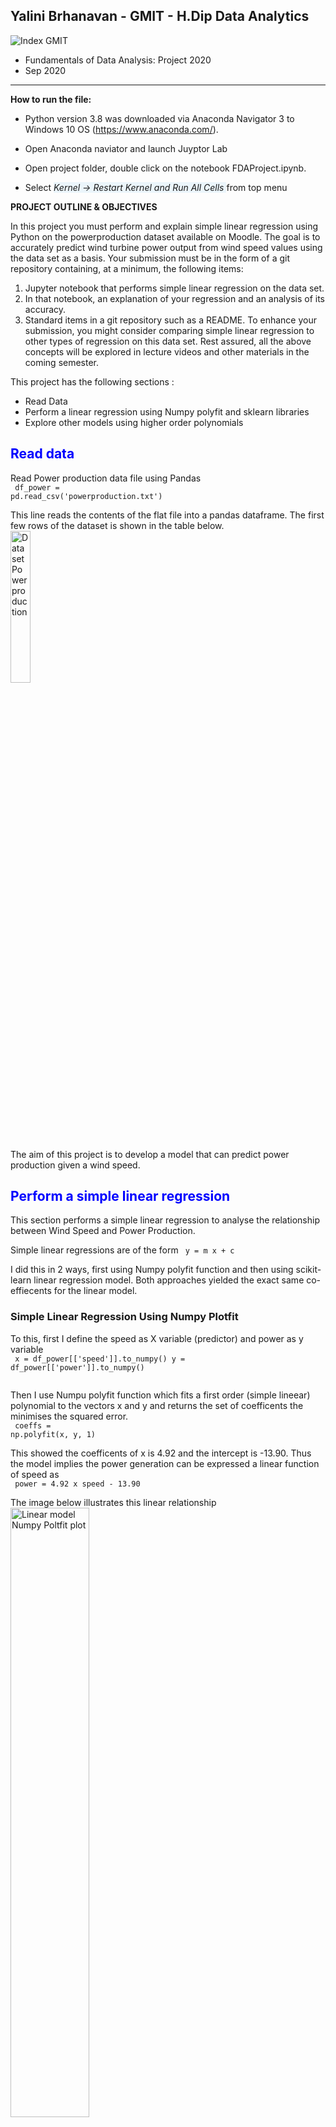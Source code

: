 ## **Yalini Brhanavan - GMIT - H.Dip Data Analytics**

<img src="https://image.ibb.co/gw4Gen/Index_GMIT.png" alt="Index GMIT" border="0" />

* Fundamentals of Data Analysis: Project 2020
* Sep 2020

---

**How to run the file:**
*  Python version 3.8 was downloaded via Anaconda Navigator 3 to Windows 10 OS (https://www.anaconda.com/).

*  Open Anaconda naviator and launch Juyptor Lab

* Open project folder, double click on the notebook FDAProject.ipynb. 

* Select <span style="background-color:#EBF5FB">*Kernel -> Restart Kernel and Run All Cells* </span> from top menu


**PROJECT OUTLINE & OBJECTIVES**

In this project you must perform and explain simple linear regression using Python
on the powerproduction dataset available on Moodle. The goal is to accurately predict
wind turbine power output from wind speed values using the data set as a basis.
Your submission must be in the form of a git repository containing, at a minimum, the
following items:
1. Jupyter notebook that performs simple linear regression on the data set.
2. In that notebook, an explanation of your regression and an analysis of its accuracy.
3. Standard items in a git repository such as a README.
To enhance your submission, you might consider comparing simple linear regression to
other types of regression on this data set. Rest assured, all the above concepts will be
explored in lecture videos and other materials in the coming semester.


This project has the following sections :
- Read Data 
- Perform a linear regression using Numpy polyfit and sklearn libraries
- Explore other models using higher order polynomials


## <span style="color:blue"> Read data </span> 
Read Power production data file using Pandas </br>
<code>  df_power = pd.read_csv('powerproduction.txt') </code> <br/>

This line reads the contents of the flat file into a pandas dataframe. The first few rows of the dataset is shown in the table below. <br/>
<img src="dataframe-head.PNG" alt="Dataset Power production" width="25%" height="25%" ><br/> 

The aim of this project is to develop a model that can predict power production given a wind speed. 

## <span style="color:blue"> Perform a simple linear regression</span>

This section performs a simple linear regression to analyse the relationship between Wind Speed and Power Production. <br/>

Simple linear regressions are of the form  <code> y = m x + c </code>

I did this in 2 ways, first using Numpy polyfit function and then using scikit-learn linear regression model.  Both approaches yielded the exact same co-effiecents for the linear model. 

### Simple Linear Regression Using Numpy Plotfit
To this, first I define the speed as X variable (predictor) and power as y variable <br/>
<code>
x = df_power[['speed']].to_numpy() 
y = df_power[['power']].to_numpy() <br/> </code>

Then I use Numpu polyfit function which fits a first order (simple lineear) polynomial to the vectors x and y and returns the set of coefficents the minimises the squared error. <br/>
<code> coeffs = np.polyfit(x, y, 1) </code>

This showed the coefficents of x is 4.92 and the intercept is -13.90. Thus the model implies the power generation can be expressed a linear function of speed as <br/>
<code> power = 4.92 x speed - 13.90 </code>

The image below illustrates this linear relationship <br/>
<img src="Linear model Numpy Poltfit.png" alt="Linear model Numpy Poltfit plot" width="50%"><br/> 

#### Simple Linear Regression Using Scikit Learn
An alternate approach would be to use the popular scikit learn machine leanring library in python. Linear Regression is part of of the family of linear models in sklearn. 

Linear model in scikit learn fits a a linear model to minimize the residual sum of squares between the observed targets (y) in the dataset, and the targets predicted by the linear approximation (x)

To this, first I imported <code> LinearRegression </code> and from sklearn.linear_model. Then I created an instance of the LinearRegression. <br/>
<code> model = LinearRegression() </code>

Then I trained the model using x (speed) and y (power) values. <br/>
<code> model.fit(x,y) </code> 

The model coefficent indicated coefficent of x. <br/>
<code> model.coef_ </code> which was 4.92

The model intercept gave the constant <br/>
<code> model.intercept_</code> which was -13.90

Therefore the linear relationship found between power and speed using sklearn was given by the formula <br/>
<code> power = 4.92 x speed - 13.90 </code>

This was the exact same relationship found using Numpy ployfit function. This is not surprising since both functions the coefficents of the linear model by minimising the residual sum of squares. <br/>

The <code> model.score(x,y) </code> showed the R-square of the model is 0.73 which is reasonably high R-square value. However Linear Regression assumes a linear relationhip between the target (y) and predictor (x) variable. The chart clearly shows this holds true only for Speed values between roughly 7 and 21. <br/>

For example, using the formula for linear regression implies when the speed is Zero power production is -13.90. This is clearly wrong since power production is bound 0 (min value). <br/>
<img src="Linear Model Scikit Learn.png" alt="Linear Model Scikit Learn plot" width="50%"><br/>  

To illustrate the non-linear relationhip between speed and power, I plotted the actual power production against the predicted power production values. This scattor plot clearly demonstrated the model prediction is not reliable for predicted pwoer values less than 20 or predicted power values more than 90. This is because the linear relationship speed and power breaksdown when the speed is less than 7 or speed is over 21.<br/>
<img src="Linear Model_predicted vs Actual values.png" alt="Linear Model Scikit Learn plot" width="50%"><br/>

Because the linear model is not a great fit , next I tried fitting a higher order polynomial. <br/>

## <span style="color:blue"> Higher Order Polynomial Fit </span> <br/> 
Next I fitted a third degree polynomial with Numpy plotfit using the same methodology described above. Note I skippd second order polynmials becuase the function y = x<sup> 2 </sup> will look like a vertex, thus clearly the wrong function for this dataset. <br/>

The coefficents of <code> coeffs = np.polyfit(x, y, 3) </code> suggested the relationship between Power and Speed is given the by equation <br/>

<code> Power = -0.05 Speed<sup> 3 </sup> + 1.89 Speed<sup> 2 </sup> - 12.94 Speed + 19.20 </code> <br/>

The chart below shows the third degree polynomial function and the data. <br/>
<img src="3rddegreeplotfit.PNG" alt="£rd degree plotfit" width="50%"><br/>

The prediction of this 3rd degree ployfit produces a  slightly better fit than the (first degree) linear regression. This is clear from the scatter plot of actual vs predicted values shown in the chart below. <br/>
<img src="3rd Degree polynomial_Predicted vs Actual Values.png" alt="Third Degree polynomial : Predicted vs Actual Values" width="50%"><br/>

However the 3rd degree plotfit predictions are also highly reliable for wind speed is greater than 21 as the model predicts power generation will be much lower as speed increases. 


----
**REFERENCES:** <br/> <br/>
**1. Read Data :**
* [Pandas- read_csv documentation](https://pandas.pydata.org/pandas-docs/stable/reference/api/pandas.read_csv.html)
* [Geek for geeks - using pandas.read_csv](https://www.geeksforgeeks.org/python-read-csv-using-pandas-read_csv/)

**2. Simple Linear Regression Using Numpy Plotfit :** 
* [Pandas to_numpy() method](https://pandas.pydata.org/pandas-docs/stable/reference/api/pandas.DataFrame.values.html)
* [FDA Lectures-Topic 9 Fitting Lines](https://github.com/ianmcloughlin/jupyter-teaching-notebooks/blob/master/fitting-lines.ipynb)
* [FDA Lecture-Topic 9 Simple Linear Regression](https://github.com/ianmcloughlin/jupyter-teaching-notebooks/blob/master/simple-linear-regression.ipynb)

**3. Simple Linear Regression Using scikit learn Linear Regression :** 
* [Scikit Learn Linear Regression Documentation](https://scikit-learn.org/stable/modules/generated/sklearn.linear_model.LinearRegression.html)
* [Datacamp - Essentials of Linear Regression in Python](https://www.datacamp.com/community/tutorials/essentials-linear-regression-python)